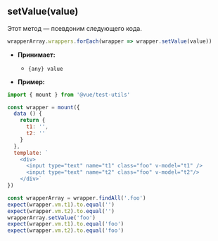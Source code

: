 ## setValue(value)

Этот метод — псевдоним следующего кода.

```js
wrapperArray.wrappers.forEach(wrapper => wrapper.setValue(value))
```

- **Принимает:**
  - `{any} value`

- **Пример:**

```js
import { mount } from '@vue/test-utils'

const wrapper = mount({
  data () {
    return {
      t1: '',
      t2: ''
    }
  },
  template: `
    <div>
      <input type="text" name="t1" class="foo" v-model="t1" />
      <input type="text" name="t2" class="foo" v-model="t2"/>
    </div>`
})

const wrapperArray = wrapper.findAll('.foo')
expect(wrapper.vm.t1).to.equal('')
expect(wrapper.vm.t2).to.equal('')
wrapperArray.setValue('foo')
expect(wrapper.vm.t1).to.equal('foo')
expect(wrapper.vm.t2).to.equal('foo')
```

